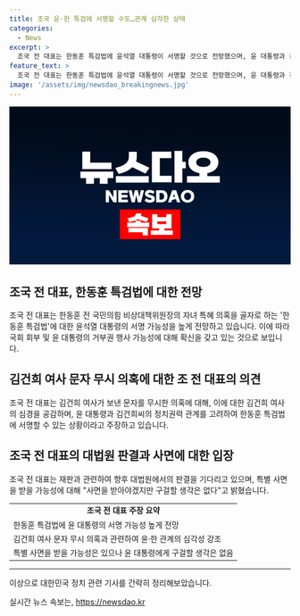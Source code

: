 ```yaml
---
title: 조국 윤·한 특검에 서명할 수도…관계 심각한 상태
categories:
  - News
excerpt: >
  조국 전 대표는 한동훈 특검법에 윤석열 대통령이 서명할 것으로 전망했으며, 윤 대통령과 김건희 여사의 관계를 언급하며 한동훈 특검법에 서명할 것이라 주장했습니다. 또한, 자신의 재판과 관련하여 대통령의 특별 사면 가능성에 대해 사면을 받아야겠지만 구걸할 생각은 없다고 밝혔습니다.
feature_text: >
  조국 전 대표는 한동훈 특검법에 윤석열 대통령이 서명할 것으로 전망했으며, 윤 대통령과 김건희 여사의 관계를 언급하며 한동훈 특검법에 서명할 것이라 주장했습니다. 또한, 자신의 재판과 관련하여 대통령의 특별 사면 가능성에 대해 사면을 받아야겠지만 구걸할 생각은 없다고 밝혔습니다.
image: '/assets/img/newsdao_breakingnews.jpg'
---
```


<p><img src="/assets/img/newsdao_breakingnews.jpg" alt="flaretime 속보" /></p>

<h2 data-ke-size="size26">조국 전 대표, 한동훈 특검법에 대한 전망</h2>

<p data-ke-size="size16">조국 전 대표는 한동훈 전 국민의힘 비상대책위원장의 자녀 특혜 의혹을 골자로 하는 '한동훈 특검법'에 대한 윤석열 대통령의 서명 가능성을 높게 전망하고 있습니다. 이에 따라 국회 회부 및 윤 대통령의 거부권 행사 가능성에 대해 확신을 갖고 있는 것으로 보입니다.</p>

<h2 data-ke-size="size26">김건희 여사 문자 무시 의혹에 대한 조 전 대표의 의견</h2>

<p data-ke-size="size16">조국 전 대표는 김건희 여사가 보낸 문자를 무시한 의혹에 대해, 이에 대한 김건희 여사의 심경을 공감하며, 윤 대통령과 김건희씨의 정치권력 관계를 고려하여 한동훈 특검법에 서명할 수 있는 상황이라고 주장하고 있습니다.</p>

<h2 data-ke-size="size26">조국 전 대표의 대법원 판결과 사면에 대한 입장</h2>

<p data-ke-size="size16">조국 전 대표는 재판과 관련하여 향후 대법원에서의 판결을 기다리고 있으며, 특별 사면을 받을 가능성에 대해 "사면을 받아야겠지만 구걸할 생각은 없다"고 밝혔습니다.</p>

<table>
  <tr>
    <td style="text-align: center; height: 17px;"><b>조국 전 대표 주장 요약</b></td>
  </tr>
  <tr>
    <td style="text-align: left; height: 17px;">한동훈 특검법에 윤 대통령의 서명 가능성 높게 전망</td>
  </tr>
  <tr>
    <td style="text-align: left; height: 17px;">김건희 여사 문자 무시 의혹과 관련하여 윤·한 관계의 심각성 강조</td>
  </tr>
  <tr>
    <td style="text-align: left; height: 17px;">특별 사면을 받을 가능성은 있으나 윤 대통령에게 구걸할 생각은 없음</td>
  </tr>
</table>

<hr>

<p>이상으로 대한민국 정치 관련 기사를 간략히 정리해보았습니다.</p>
실시간 뉴스 속보는, <a href="https://newsdao.kr" rel="dofollow">https://newsdao.kr</a>


